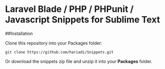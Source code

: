 # Laravel Blade / PHP / PHPunit / Javascript Snippets for Sublime Text

##Installation

Clone this repository into your Packages folder:

`git clone https://github.com/hariadi/Snippets.git`

Or download the snippets zip file and unzip it into your **Packages** folder.

